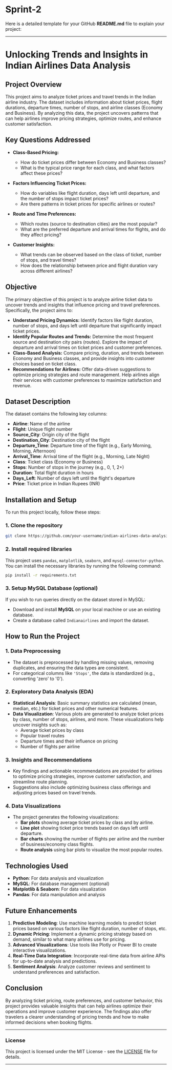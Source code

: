 # Sprint-2

Here is a detailed template for your GitHub **README.md** file to explain your project:

---

# **Unlocking Trends and Insights in Indian Airlines Data Analysis**

## **Project Overview**

This project aims to analyze ticket prices and travel trends in the Indian airline industry. The dataset includes information about ticket prices, flight durations, departure times, number of stops, and airline classes (Economy and Business). By analyzing this data, the project uncovers patterns that can help airlines improve pricing strategies, optimize routes, and enhance customer satisfaction.

## **Key Questions Addressed**

- **Class-Based Pricing:**  
  - How do ticket prices differ between Economy and Business classes?  
  - What is the typical price range for each class, and what factors affect these prices?  

- **Factors Influencing Ticket Prices:**  
  - How do variables like flight duration, days left until departure, and the number of stops impact ticket prices?  
  - Are there patterns in ticket prices for specific airlines or routes?  

- **Route and Time Preferences:**  
  - Which routes (source to destination cities) are the most popular?  
  - What are the preferred departure and arrival times for flights, and do they affect pricing?  

- **Customer Insights:**  
  - What trends can be observed based on the class of ticket, number of stops, and travel times?  
  - How does the relationship between price and flight duration vary across different airlines?  

## **Objective**

The primary objective of this project is to analyze airline ticket data to uncover trends and insights that influence pricing and travel preferences. Specifically, the project aims to:

- **Understand Pricing Dynamics:** Identify factors like flight duration, number of stops, and days left until departure that significantly impact ticket prices.
- **Identify Popular Routes and Trends:** Determine the most frequent source and destination city pairs (routes). Explore the impact of departure and arrival times on ticket prices and customer preferences.
- **Class-Based Analysis:** Compare pricing, duration, and trends between Economy and Business classes, and provide insights into customer choices based on ticket class.
- **Recommendations for Airlines:** Offer data-driven suggestions to optimize pricing strategies and route management. Help airlines align their services with customer preferences to maximize satisfaction and revenue.

## **Dataset Description**

The dataset contains the following key columns:

- **Airline**: Name of the airline
- **Flight**: Unique flight number
- **Source_City**: Origin city of the flight
- **Destination_City**: Destination city of the flight
- **Departure_Time**: Departure time of the flight (e.g., Early Morning, Morning, Afternoon)
- **Arrival_Time**: Arrival time of the flight (e.g., Morning, Late Night)
- **Class**: Ticket class (Economy or Business)
- **Stops**: Number of stops in the journey (e.g., 0, 1, 2+)
- **Duration**: Total flight duration in hours
- **Days_Left**: Number of days left until the flight's departure
- **Price**: Ticket price in Indian Rupees (INR)

## **Installation and Setup**

To run this project locally, follow these steps:

### **1. Clone the repository**
```bash
git clone https://github.com/your-username/indian-airlines-data-analysis.git
```

### **2. Install required libraries**
This project uses `pandas`, `matplotlib`, `seaborn`, and `mysql-connector-python`. You can install the necessary libraries by running the following command:

```bash
pip install -r requirements.txt
```

### **3. Setup MySQL Database (optional)**
If you wish to run queries directly on the dataset stored in MySQL:

- Download and install **MySQL** on your local machine or use an existing database.
- Create a database called `Indianairlines` and import the dataset.

## **How to Run the Project**

### **1. Data Preprocessing**
- The dataset is preprocessed by handling missing values, removing duplicates, and ensuring the data types are consistent.
- For categorical columns like `'Stops'`, the data is standardized (e.g., converting 'zero' to '0').

### **2. Exploratory Data Analysis (EDA)**
- **Statistical Analysis**: Basic summary statistics are calculated (mean, median, etc.) for ticket prices and other numerical features.
- **Data Visualization**: Various plots are generated to analyze ticket prices by class, number of stops, airlines, and more. These visualizations help uncover insights such as:
  - Average ticket prices by class
  - Popular travel routes
  - Departure times and their influence on pricing
  - Number of flights per airline

### **3. Insights and Recommendations**
- Key findings and actionable recommendations are provided for airlines to optimize pricing strategies, improve customer satisfaction, and streamline route planning.
- Suggestions also include optimizing business class offerings and adjusting prices based on travel trends.

### **4. Data Visualizations**
- The project generates the following visualizations:
  - **Bar plots** showing average ticket prices by class and by airline.
  - **Line plot** showing ticket price trends based on days left until departure.
  - **Bar charts** showing the number of flights per airline and the number of business/economy class flights.
  - **Route analysis** using bar plots to visualize the most popular routes.

## **Technologies Used**

- **Python**: For data analysis and visualization
- **MySQL**: For database management (optional)
- **Matplotlib & Seaborn**: For data visualization
- **Pandas**: For data manipulation and analysis

## **Future Enhancements**

1. **Predictive Modeling**: Use machine learning models to predict ticket prices based on various factors like flight duration, number of stops, etc.
2. **Dynamic Pricing**: Implement a dynamic pricing strategy based on demand, similar to what many airlines use for pricing.
3. **Advanced Visualizations**: Use tools like Plotly or Power BI to create interactive visualizations.
4. **Real-Time Data Integration**: Incorporate real-time data from airline APIs for up-to-date analysis and predictions.
5. **Sentiment Analysis**: Analyze customer reviews and sentiment to understand preferences and satisfaction.

## **Conclusion**

By analyzing ticket pricing, route preferences, and customer behavior, this project provides valuable insights that can help airlines optimize their operations and improve customer experience. The findings also offer travelers a clearer understanding of pricing trends and how to make informed decisions when booking flights.

---

### **License**

This project is licensed under the MIT License - see the [LICENSE](LICENSE) file for details.

---

